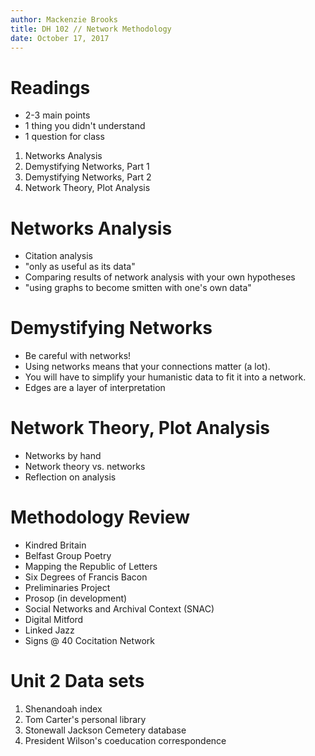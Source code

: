 ```yaml
---
author: Mackenzie Brooks
title: DH 102 // Network Methodology 
date: October 17, 2017
---
```


# Readings

* 2-3 main points
* 1 thing you didn't understand
* 1 question for class

1. Networks Analysis
2. Demystifying Networks, Part 1
3. Demystifying Networks, Part 2
4. Network Theory, Plot Analysis 

# Networks Analysis
* Citation analysis
* "only as useful as its data"
* Comparing results of network analysis with your own hypotheses
* "using graphs to become smitten with one's own data"

# Demystifying Networks
* Be careful with networks!
* Using networks means that your connections matter (a lot).
* You will have to simplify your humanistic data to fit it into a network.
* Edges are a layer of interpretation

# Network Theory, Plot Analysis
* Networks by hand
* Network theory vs. networks
* Reflection on analysis


# Methodology Review
* Kindred Britain
* Belfast Group Poetry
* Mapping the Republic of Letters
* Six Degrees of Francis Bacon
* Preliminaries Project
* Prosop (in development)
* Social Networks and Archival Context (SNAC)
* Digital Mitford
* Linked Jazz
* Signs @ 40 Cocitation Network

# Unit 2 Data sets
1. Shenandoah index
2. Tom Carter's personal library
3. Stonewall Jackson Cemetery database
4. President Wilson's coeducation correspondence





